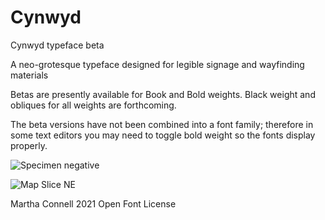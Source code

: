 # Cynwyd
Cynwyd typeface beta

A neo-grotesque typeface designed for legible signage and wayfinding materials

Betas are presently available for Book and Bold weights. Black weight and obliques for all weights are forthcoming.

The beta versions have not been combined into a font family; therefore in some text editors you may need to toggle bold weight so the fonts display properly.

![Specimen negative](https://user-images.githubusercontent.com/93398918/139481347-391fb3a9-9446-44d9-9acd-7471f885e160.png)

![Map Slice NE](https://user-images.githubusercontent.com/93398918/139528037-86613d32-b739-4a80-873b-8bb64afa7699.png)

Martha Connell 2021 Open Font License
